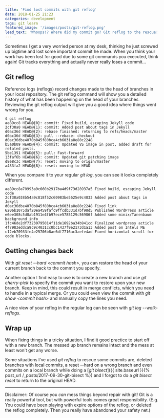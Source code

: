 ```yaml
---
title: 'Find lost commits with git reflog'
date: 2018-01-25 21:23
categories: development
tags: git learn
featured_image: '/images/posts/git-reflog.png'
lead_text: 'Whoops!? Where did my commit go? Git reflog to the rescue!'
---
```


Sometimes I get a very worried person at my desk, thinking he just screwed
up bigtime and lost some important commit he made. When you think your work
has been lost for good due to some git commands you executed, think again! 
Git tracks everything and actually never really loses a commit...

## Git reflog
Reference logs (reflogs) record changes made to the head of branches in your
local repository. The git reflog command will show you a detailed history of
what has been happening on the head of your branches. Reviewing the git reflog
output will give you a good idea where things went wrong for you.

```console
$ git reflog
ae89cc8 HEAD@{0}: commit: Fixed build, escaping Jekyll code
2cf30a0 HEAD@{1}: commit: Added post about tags in Jekyll
d0ac36d HEAD@{2}: rebase finished: returning to refs/heads/master
d0ac36d HEAD@{3}: pull --rebase: checkout d0ac36dbe4070b845f80bca4cb6031a8e80c2248
b5a0b09 HEAD@{4}: commit: Updated VS image in post, added draft for related posts.
5be1391 HEAD@{5}: pull: Fast-forward
13faf6b HEAD@{6}: commit: Updated git patching image
d8e8c3c HEAD@{7}: reset: moving to origin/master
a433fa2 HEAD@{8}: reset: moving to HEAD
```

When you compare it to your regular _git log_, you can see it looks
completely different.

```console
ae89cc8a70993a9c660b2917ba4d9f73d28937a5 Fixed build, escaping Jekyll code
2cf30a038b54a9c818f52c60983be5625e9c4833 Added post about tags in Jekyll
d0ac36dbe4070b845f80bca4cb6031a8e80c2248 Fixed link
6206b1075daf20ea459fafc9ffcdb331d7bf98d5 Published WordPress article
e6ee308c5d8ab1911e4fb97ece5785129c56986f Added some minix/Tanenbaum background info
1fc46de2df73239795014f11de1692ba34b941cd Finalized wordpress acticle
4f7983eddca9c9c4031cc0bc1437f9e2173d1a13 Added post on Intels ME
c12eb70933fe4e25706b8ae6df7716ac3aefe4ad Fixed horizontal scroll for code blocks.
```

## Getting changes back
With _git reset --hard &lt;commit hash&gt;_, you can restore the head of 
your current branch back to the commit you specify.

Another option I find easy to use is to create a new branch and use
_git cherry-pick_ to specify the commit you want to restore upon your
new branch. Keep in mind, this could result in merge conflicts, which
you need to handle in a typical merge. Or you could even view the commit
with _git show &lt;commit hash&gt;_ and manually copy the lines you need.

A nice view of your reflog in the regular log can be seen with _git log --walk-reflogs_.

## Wrap up
When fixing things in a tricky situation, I find it good practice to start
off with a new branch. The messed up branch remains intact and the mess at
least won't get any worse.

Some situations I've used _git reflog_ to rescue some commits are, deleted
branches with local commits, a reset --hard on a wrong branch and even
commits on a local branch while doing a [_git bisect_]({{ site.baseurl }}{% post_url /_posts/2017-09-30-git-bisect %})
and I forgot to do a _git bisect reset_ to return to the original HEAD.

---

Disclaimer: Of course you _can_ mess things beyond repair with git! Git is
a really powerful tool, but with powerful tools comes great responsibility.
(E.g. You could have been playing with expire options of the reflog, or 
deleted the reflog completely. Then you really have abandoned your safety net.)
